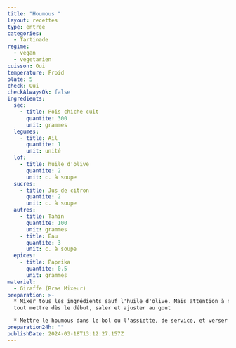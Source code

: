 ```yaml
---
title: "Houmous "
layout: recettes
type: entree
categories:
  - Tartinade
regime:
  - vegan
  - vegetarien
cuisson: Oui
temperature: Froid
plate: 5
check: Oui
checkAlwaysOk: false
ingredients:
  sec:
    - title: Pois chiche cuit
      quantite: 300
      unit: grammes
  legumes:
    - title: Ail
      quantite: 1
      unit: unité
  lof:
    - title: huile d'olive
      quantite: 2
      unit: c. à soupe
  sucres:
    - title: Jus de citron
      quantite: 2
      unit: c. à soupe
  autres:
    - title: Tahin
      quantite: 100
      unit: grammes
    - title: Eau
      quantite: 3
      unit: c. à soupe
  epices:
    - title: Paprika
      quantite: 0.5
      unit: grammes
materiel:
  - Giraffe (Bras Mixeur)
preparation: >-
  * Mixer tous les ingrédients sauf l'huile d'olive. Mais attention à ne pas
  tout mettre dès le début, saler et ajuster au gout

  * Mettre le houmous dans le bol ou l'assiette, de service, et verser un filer d'huile d'olive sur le dessus. Parsemer très légèrement de paprika pour la décoration
preparation24h: ""
publishDate: 2024-03-18T13:12:27.157Z
---
```

